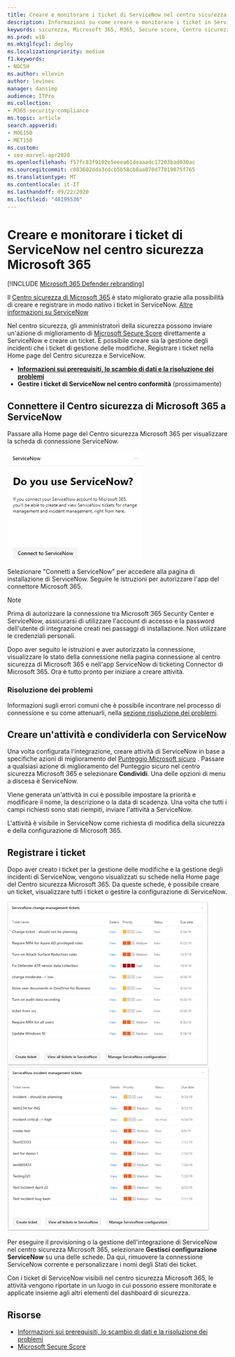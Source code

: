 ```yaml
---
title: Creare e monitorare i ticket di ServiceNow nel centro sicurezza Microsoft 365
description: Informazioni su come creare e monitorare i ticket in ServiceNow dal centro sicurezza Microsoft 365.
keywords: sicurezza, Microsoft 365, M365, Secure score, Centro sicurezza, ServiceNow, ticket, attività
ms.prod: w10
ms.mktglfcycl: deploy
ms.localizationpriority: medium
f1.keywords:
- NOCSH
ms.author: ellevin
author: levinec
manager: dansimp
audience: ITPro
ms.collection:
- M365-security-compliance
ms.topic: article
search.appverid:
- MOE150
- MET150
ms.custom:
- seo-marvel-apr2020
ms.openlocfilehash: f57fc83f9102e5eeea61deaaadc17203bad030ac
ms.sourcegitcommit: c083602dda3cdcb5b58cb8aa070d77019075f765
ms.translationtype: MT
ms.contentlocale: it-IT
ms.lasthandoff: 09/22/2020
ms.locfileid: "48195536"
---
```

# <a name="create-and-track-servicenow-tickets-in-the-microsoft-365-security-center"></a>Creare e monitorare i ticket di ServiceNow nel centro sicurezza Microsoft 365

[!INCLUDE [Microsoft 365 Defender rebranding](../includes/microsoft-defender.md)]


Il [Centro sicurezza di Microsoft 365](overview-security-center.md) è stato migliorato grazie alla possibilità di creare e registrare in modo nativo i ticket in ServiceNow. [Altre informazioni su ServiceNow](https://www.servicenow.com/)

Nel centro sicurezza, gli amministratori della sicurezza possono inviare un'azione di miglioramento di [Microsoft Secure Score](microsoft-secure-score.md) direttamente a ServiceNow e creare un ticket. È possibile creare sia la gestione degli incidenti che i ticket di gestione delle modifiche. Registrare i ticket nella Home page del Centro sicurezza e ServiceNow.

- [**Informazioni sui prerequisiti, lo scambio di dati e la risoluzione dei problemi**](tickets.md)
- **Gestire i ticket di ServiceNow nel centro conformità** (prossimamente)

## <a name="connect-microsoft-365-security-center-to-servicenow"></a>Connettere il Centro sicurezza di Microsoft 365 a ServiceNow

Passare alla Home page del Centro sicurezza Microsoft 365 per visualizzare la scheda di connessione ServiceNow.

![Si utilizza ServiceNow](../../media/do-you-use-servicenow-250.png)

Selezionare "Connetti a ServiceNow" per accedere alla pagina di installazione di ServiceNow. Seguire le istruzioni per autorizzare l'app del connettore Microsoft 365.

> [!NOTE]
> Prima di autorizzare la connessione tra Microsoft 365 Security Center e ServiceNow, assicurarsi di utilizzare l'account di accesso e la password dell'utente di integrazione creati nei passaggi di installazione. Non utilizzare le credenziali personali.

Dopo aver seguito le istruzioni e aver autorizzato la connessione, visualizzare lo stato della connessione nella pagina connessione al centro sicurezza di Microsoft 365 e nell'app ServiceNow di ticketing Connector di Microsoft 365. Ora è tutto pronto per iniziare a creare attività.

### <a name="troubleshooting"></a>Risoluzione dei problemi

Informazioni sugli errori comuni che è possibile incontrare nel processo di connessione e su come attenuarli, nella [sezione risoluzione dei problemi](tickets.md#troubleshooting).

## <a name="create-a-task-and-share-it-to-servicenow"></a>Creare un'attività e condividerla con ServiceNow

Una volta configurata l'integrazione, creare attività di ServiceNow in base a specifiche azioni di miglioramento del [Punteggio Microsoft sicuro](microsoft-secure-score.md) . Passare a qualsiasi azione di miglioramento del Punteggio sicuro nel centro sicurezza Microsoft 365 e selezionare **Condividi**. Una delle opzioni di menu a discesa è ServiceNow.

Viene generata un'attività in cui è possibile impostare la priorità e modificare il nome, la descrizione o la data di scadenza. Una volta che tutti i campi richiesti sono stati riempiti, inviare l'attività a ServiceNow.

L'attività è visibile in ServiceNow come richiesta di modifica della sicurezza e della configurazione di Microsoft 365.

## <a name="track-tickets"></a>Registrare i ticket

Dopo aver creato i ticket per la gestione delle modifiche e la gestione degli incidenti di ServiceNow, vengono visualizzati su schede nella Home page del Centro sicurezza Microsoft 365. Da queste schede, è possibile creare un ticket, visualizzare tutti i ticket o gestire la configurazione di ServiceNow.

![Ticket di gestione delle modifiche di ServiceNow](../../media/change-management-375.png)  ![Ticket per la gestione degli incidenti di ServiceNow](../../media/incident-management-375.png)

Per eseguire il provisioning o la gestione dell'integrazione di ServiceNow nel centro sicurezza Microsoft 365, selezionare **Gestisci configurazione ServiceNow** su una delle schede. Da qui, rimuovere la connessione ServiceNow corrente e personalizzare i nomi degli Stati dei ticket.

Con i ticket di ServiceNow visibili nel centro sicurezza Microsoft 365, le attività vengono riportate in un luogo in cui possono essere monitorate e applicate insieme agli altri elementi del dashboard di sicurezza.

## <a name="resources"></a>Risorse

- [Informazioni sui prerequisiti, lo scambio di dati e la risoluzione dei problemi](tickets.md)
- [Microsoft Secure Score](microsoft-secure-score.md)
